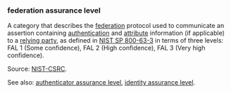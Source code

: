 ### federation assurance level

<p class="c8"><span>A category that describes the </span><span class="c2"><a class="c3" href="#h.7ph0icfh463b">federation</a></span><span>&nbsp;protocol used to communicate an assertion containing </span><span class="c2"><a class="c3" href="#h.ej596duqqmnb">authentication</a></span><span>&nbsp;and </span><span class="c2"><a class="c3" href="#h.ky5nh3yri7ak">attribute</a></span><span>&nbsp;information (if applicable) to a </span><span class="c2"><a class="c3" href="#h.61sr3qnr1eci">relying party</a></span><span>, as defined in </span><span class="c2"><a class="c3" href="https://www.google.com/url?q=https://pages.nist.gov/800-63-3/&amp;sa=D&amp;source=editors&amp;ust=1706779842670711&amp;usg=AOvVaw0vlwo-4UQfIGenETeZfq_k">NIST SP 800-63-3</a></span><span class="c0">&nbsp;in terms of three levels: FAL 1 (Some confidence), FAL 2 (High confidence), FAL 3 (Very high confidence).</span></p><p class="c8"><span>Source: </span><span class="c2"><a class="c3" href="https://www.google.com/url?q=https://csrc.nist.gov/glossary/term/federation_assurance_level&amp;sa=D&amp;source=editors&amp;ust=1706779842670993&amp;usg=AOvVaw3FWTo7Qu7dGGkoTbeBYIUj">NIST-CSRC</a></span><span>.</span></p><p class="c8"><span>See also: </span><span class="c2"><a class="c3" href="#h.a7560ebfrt4m">authenticator assurance level</a></span><span>, </span><span class="c2"><a class="c3" href="#h.udr0qmo2ubln">identity assurance level</a></span><span class="c0">.</span></p>